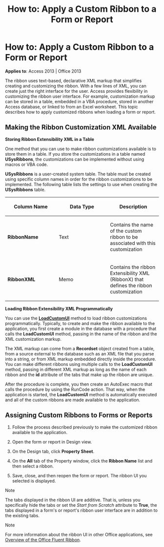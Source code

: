 ﻿---
title: 'How to: Apply a Custom Ribbon to a Form or Report'
TOCTitle: 'How to: Apply a Custom Ribbon to a Form or Report'
ms:assetid: 7dcdfa42-3eaa-43f9-b99d-56b2cac97f84
ms:mtpsurl: https://msdn.microsoft.com/library/Ff196428(v=office.15)
ms:contentKeyID: 48545865
ms.date: 09/18/2015
mtps_version: v=office.15
---

# How to: Apply a Custom Ribbon to a Form or Report


**Applies to**: Access 2013 | Office 2013

The ribbon uses text-based, declarative XML markup that simplifies creating and customizing the ribbon. With a few lines of XML, you can create just the right interface for the user. Access provides flexibility in customizing the ribbon user interface. For example, customization markup can be stored in a table, embedded in a VBA procedure, stored in another Access database, or linked to from an Excel worksheet. This topic describes how to apply customized ribbons when loading a form or report.

## Making the Ribbon Customization XML Available

**Storing Ribbon Extensibility XML in a Table**

One method that you can use to make ribbon customizations available is to store them in a table. If you store the customizations in a table named **USysRibbons**, the customizations can be implemented without using macros or VBA code.

**USysRibbons** is a user-created system table. The table must be created using specific column names in order for the ribbon customizations to be implemented. The following table lists the settings to use when creating the **USysRibbons** table.

<table>
<colgroup>
<col style="width: 33%" />
<col style="width: 33%" />
<col style="width: 33%" />
</colgroup>
<thead>
<tr class="header">
<th><p>Column Name</p></th>
<th><p>Data Type</p></th>
<th><p>Description</p></th>
</tr>
</thead>
<tbody>
<tr class="odd">
<td><p><strong>RibbonName</strong></p></td>
<td><p>Text</p></td>
<td><p>Contains the name of the custom ribbon to be associated with this customization</p></td>
</tr>
<tr class="even">
<td><p><strong>RibbonXML</strong></p></td>
<td><p>Memo</p></td>
<td><p>Contains the ribbon Extensibility XML (RibbonX) that defines the ribbon customization</p></td>
</tr>
</tbody>
</table>


**Loading Ribbon Extensibility XML Programmatically**

You can use the **[LoadCustomUI](https://msdn.microsoft.com/library/ff194416\(v=office.15\))** method to load ribbon customizations programmatically. Typically, to create and make the ribbon available to the application, you first create a module in the database with a procedure that calls the **LoadCustomUI** method, passing in the name of the ribbon and the XML customization markup.

The XML markup can come from a **Recordset** object created from a table, from a source external to the database such as an XML file that you parse into a string, or from XML markup embedded directly inside the procedure. You can make different ribbons using multiple calls to the **LoadCustomUI** method, passing in different XML markup as long as the name of each ribbon and the **id** attribute of the tabs that make up the ribbon are unique.

After the procedure is complete, you then create an AutoExec macro that calls the procedure by using the RunCode action. That way, when the application is started, the **LoadCustomUI** method is automatically executed and all of the custom ribbons are made available to the application.

## Assigning Custom Ribbons to Forms or Reports

1.  Follow the process described previously to make the customized ribbon available to the application.

2.  Open the form or report in Design view.

3.  On the Design tab, click **Property Sheet**.

4.  On the **All** tab of the Property window, click the **Ribbon Name** list and then select a ribbon.

5.  Save, close, and then reopen the form or report. The ribbon UI you selected is displayed.


> [!NOTE]
> <P>The tabs displayed in the ribbon UI are additive. That is, unless you specifically hide the tabs or set the <EM>Start from Scratch</EM> attribute to <STRONG>True</STRONG>, the tabs displayed in a form's or report's ribbon user interface are in addition to the existing tabs.</P>




> [!NOTE]
> <P>For more information about the ribbon UI in other Office applications, see <A href="https://msdn.microsoft.com/library/ff862537(v=office.15)">Overview of the Office Fluent Ribbon</A>.</P>


